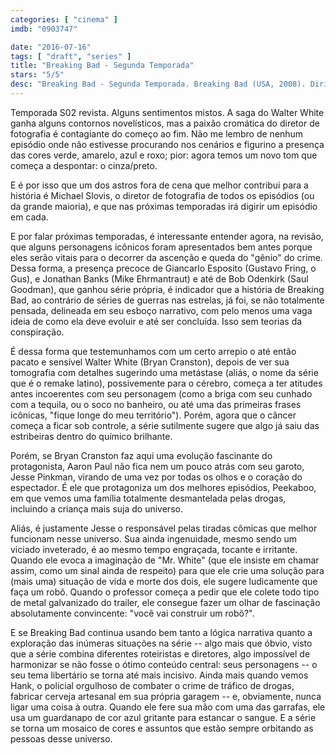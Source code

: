 ```yaml
---
categories: [ "cinema" ]
imdb: "0903747"

date: "2016-07-16"
tags: [ "draft", "series" ]
title: "Breaking Bad - Segunda Temporada"
stars: "5/5"
desc: "Breaking Bad - Segunda Temporada. Breaking Bad (USA, 2008). Dirigido por Michelle MacLaren, Adam Bernstein, Vince Gilligan, Colin Bucksey, Michael Slovis, Bryan Cranston, Terry McDonough, Johan Renck, Rian Johnson. Escrito por Vince Gilligan, Peter Gould, George Mastras, Sam Catlin, Moira Walley-Beckett, Thomas Schnauz, Gennifer Hutchison, John Shiban, J. Roberts. Com Bryan Cranston, Anna Gunn, Aaron Paul, Dean Norris, Betsy Brandt, RJ Mitte, Bob Odenkirk, Steven Michael Quezada, Jonathan Banks."
---
```

Temporada S02 revista. Alguns sentimentos mistos. A saga do Walter White ganha alguns contornos novelísticos, mas a paixão cromática do diretor de fotografia é contagiante do começo ao fim. Não me lembro de nenhum episódio onde não estivesse procurando nos cenários e figurino a presença das cores verde, amarelo, azul e roxo; pior: agora temos um novo tom que começa a despontar: o cinza/preto.

E é por isso que um dos astros fora de cena que melhor contribui para a história é Michael Slovis, o diretor de fotografia de todos os episódios (ou da grande maioria), e que nas próximas temporadas irá digirir um episódio em cada.

E por falar próximas temporadas, é interessante entender agora, na revisão, que alguns personagens icônicos foram apresentados bem antes porque eles serão vitais para o decorrer da ascenção e queda do "gênio" do crime. Dessa forma, a presença precoce de Giancarlo Esposito (Gustavo Fring, o Gus), e Jonathan Banks (Mike Ehrmantraut) e até de Bob Odenkirk (Saul Goodman), que ganhou série própria, é indicador que a história de Breaking Bad, ao contrário de séries de guerras nas estrelas, já foi, se não totalmente pensada, delineada em seu esboço narrativo, com pelo menos uma vaga ideia de como ela deve evoluir e até ser concluída. Isso sem teorias da conspiração.

É dessa forma que testemunhamos com um certo arrepio o até então pacato e sensível Walter White (Bryan Cranston), depois de ver sua tomografia com detalhes sugerindo uma metástase (aliás, o nome da série que é o remake latino), possivemente para o cérebro, começa a ter atitudes antes incoerentes com seu personagem (como a briga com seu cunhado com a tequila, ou o soco no banheiro, ou até uma das primeiras frases icônicas, "fique longe do meu território"). Porém, agora que o câncer começa a ficar sob controle, a série sutilmente sugere que algo já saiu das estribeiras dentro do químico brilhante.

Porém, se Bryan Cranston faz aqui uma evolução fascinante do protagonista, Aaron Paul não fica nem um pouco atrás com seu garoto, Jesse Pinkman, virando de uma vez por todas os olhos e o coração do espectador. É ele que protagoniza um dos melhores episódios, Peekaboo, em que vemos uma família totalmente desmantelada pelas drogas, incluindo a criança mais suja do universo.

Aliás, é justamente Jesse o responsável pelas tiradas cômicas que melhor funcionam nesse universo. Sua ainda ingenuidade, mesmo sendo um viciado inveterado, é ao mesmo tempo engraçada, tocante e irritante. Quando ele evoca a imaginação de "Mr. White" (que ele insiste em chamar assim, como um sinal ainda de respeito) para que ele crie uma solução para (mais uma) situação de vida e morte dos dois, ele sugere ludicamente que faça um robô. Quando o professor começa a pedir que ele colete todo tipo de metal galvanizado do trailer, ele consegue fazer um olhar de fascinação absolutamente convincente: "você vai construir um robô?".

E se Breaking Bad continua usando bem tanto a lógica narrativa quanto a exploração das inúmeras situações na série -- algo mais que óbvio, visto que a série combina diferentes roteiristas e diretores, algo impossível de harmonizar se não fosse o ótimo conteúdo central: seus personagens -- o seu tema libertário se torna até mais incisivo. Ainda mais quando vemos Hank, o policial orgulhoso de combater o crime de tráfico de drogas, fabricar cerveja artesanal em sua própria garagem -- e, obviamente, nunca ligar uma coisa à outra. Quando ele fere sua mão com uma das garrafas, ele usa um guardanapo de cor azul gritante para estancar o sangue. E a série se torna um mosaico de cores e assuntos que estão sempre orbitando as pessoas desse universo.

